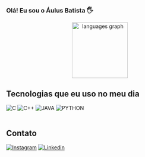 ### Olá! Eu sou o Áulus Batista 🖐️


<div align="center">
  <img src="https://github-readme-stats.vercel.app/api/top-langs?locale=en&hide_title=false&layout=compact&card_width=320&langs_count=5&theme=dracula&hide_border=false&username=AulusHZP" height="150" alt="languages graph"  />
</div>

## Tecnologias que eu uso no meu dia

<div style="display: inline_block">
  <img aling="center" alt="C" src="https://img.shields.io/badge/C-00599C?style=for-the-badge&logo=c&logoColor=white"/>
  <img aling="center" alt="C++" src="https://img.shields.io/badge/C%2B%2B-00599C?style=for-the-badge&logo=c%2B%2B&logoColor=white"/>
  <img aling="center" alt="JAVA" src="https://img.shields.io/badge/Java-ED8B00?style=for-the-badge&logo=openjdk&logoColor=white"/>
  <img aling="center" alt="PYTHON" src="https://img.shields.io/badge/Python-3776AB?style=for-the-badge&logo=python&logoColor=white"/>
</div><br/>

## Contato
[![Instagram](https://img.shields.io/badge/Instagram-E4405F?style=for-the-badge&logo=instagram&logoColor=white)](https://instagram.com/aulushzp)
[![Linkedin](https://img.shields.io/badge/LinkedIn-0077B5?style=for-the-badge&logo=linkedin&logoColor=white)](https://www.linkedin.com/in/%C3%A1ulus-batista-27419a264/)

